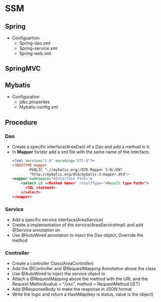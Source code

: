 # SSM
## Spring
- Configuartion
  - Spring-dao.xml
  - Spring-service.xml
  - Spring-web.xml
## SpringMVC
## Mybatis
- Configuration
  - jdbc.properties
  - Mybatis-config.xml
## Procedure
### Dao
- Create a specific interface(AreaDao) of a Dao and add a method in it.
- In **Mapper** forlder add a xml file with the same name of the Interface.
  ``` XML
  <?xml version="1.0" encoding="UTF-8"?>
  <!DOCTYPE mapper
          PUBLIC "-//mybatis.org//DTD Mapper 3.0//EN"
          "http://mybatis.org/dtd/mybatis-3-mapper.dtd">
  <mapper namespace="<Interface Path>">
      <select id =<Method Name>" resultType="<Result type Path>">
        <SQL statment>
      </select>
  </mapper>
  ```
### Service
- Add a specific service interface(AreaService)
- Create a implementation of the service(AreaServiceImpl) and add @Service annotation on
- Use @AutoWired annotation to inject the Dao object, Override the method
### Controller
- Create a controller Class(AreaController)
- Add the @Controller and @RequestMapping Annotation above the class
- Use @AutoWired to inject the service object in
- Attach a @RequestMapping above the method with the URL and the Request Method(value = "/xxx", method = RequestMethod.GET)
- Add @ResponseBody to make the response in JSON format
- Write the logic and return a HashMap(key is status, value is the object)
